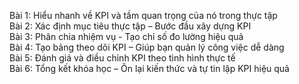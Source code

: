 Bài 1: Hiểu nhanh về KPI và tầm quan trọng của nó trong thực tập  
Bài 2: Xác định mục tiêu thực tập – Bước đầu xây dựng KPI  
Bài 3: Phân chia nhiệm vụ - Tạo chỉ số đo lường hiệu quả  
Bài 4: Tạo bảng theo dõi KPI – Giúp bạn quản lý công việc dễ dàng  
Bài 5: Đánh giá và điều chỉnh KPI theo tình hình thực tế  
Bài 6: Tổng kết khóa học – Ôn lại kiến thức và tự tin lập KPI hiệu quả